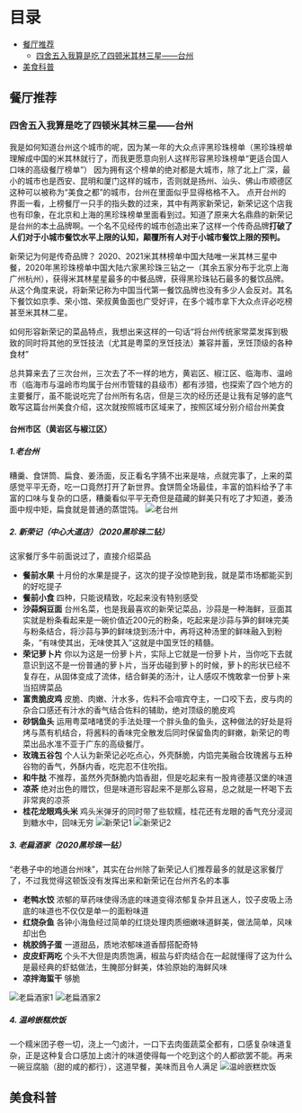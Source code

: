 # 目录
* [餐厅推荐](#餐厅推荐)
  * [四舍五入我算是吃了四顿米其林三星——台州](#四舍五入我算是吃了四顿米其林三星——台州)
* [美食科普](#美食科普)

## 餐厅推荐
### 四舍五入我算是吃了四顿米其林三星——台州
我是如何知道台州这个城市的呢，因为某一年的大众点评黑珍珠榜单（黑珍珠榜单理解成中国的米其林就行了，而我更愿意向别人这样形容黑珍珠榜单“更适合国人口味的高级餐厅榜单”）
因为拥有这个榜单的绝对都是大城市，除了北上广深，最小的城市也是西安、昆明和厦门这样的城市，否则就是扬州、汕头、佛山市顺德区这种可以被称为“美食之都”的城市，台州在里面似乎显得格格不入。
点开台州的界面一看，上榜餐厅一只手的指头数的过来，其中有两家新荣记，新荣记这个店我也有印象，在北京和上海的黑珍珠榜单里面看到过。知道了原来大名鼎鼎的新荣记是台州的本土品牌啊。一个名不见经传的城市创造出来了这样一个传奇品牌**打破了人们对于小城市餐饮水平上限的认知，颠覆所有人对于小城市餐饮上限的预判。** 

新荣记为何是传奇品牌？
2020、2021米其林榜单中国大陆唯一米其林三星中餐，2020年黑珍珠榜单中国大陆六家黑珍珠三钻之一（其余五家分布于北京上海广州杭州），获得米其林星星最多的中餐品牌，获得黑珍珠钻石最多的餐饮品牌。从这个角度来说，将新荣记称为中国当代第一餐饮品牌也没有多少人会反对。其名下餐饮如京季、荣小馆、荣叔黄鱼面也广受好评，在多个城市拿下大众点评必吃榜甚至米其林二星。

如何形容新荣记的菜品特点，我想出来这样的一句话“将台州传统家常菜发挥到极致的同时将其他的烹饪技法（尤其是粤菜的烹饪技法）兼容并蓄，烹饪顶级的各种食材”

总共算来去了三次台州，三次去了不一样的地方，黄岩区、椒江区、临海市、温岭市（临海市与温岭市均属于台州市管辖的县级市）都有涉猎，也探索了四个地方的主要餐厅，虽不能说吃完了台州所有名店，但是三次的经历还是让我有足够的底气敢写这篇台州美食介绍，这次就按照城市区域来了，按照区域分别介绍台州美食
#### 台州市区（黄岩区与椒江区）
##### 1.老台州 
糟羹、食饼筒、扁食、姜汤面，反正看名字猜不出来是啥，点就完事了，上来的菜感觉平平无奇，吃一口竟然打开了新世界。食饼筒全场最佳，丰富的馅料给予了丰富的口味与复杂的口感，糟羹看似平平无奇但是蕴藏的鲜美只有吃了才知道，姜汤面中规中矩，扁食就是普通的蒸馄饨。
![老台州](https://github.com/panzhiwei1997/MOVIsicOOD/blob/main/Food_image/%E8%80%81%E5%8F%B0%E5%B7%9E.PNG)

##### 2. 新荣记（中心大道店）（2020黑珍珠二钻） 
这家餐厅多牛前面说过了，直接介绍菜品
* **餐前水果** 十月份的水果是提子，这次的提子没惊艳到我，就是菜市场都能买到的好吃提子
* **餐前小食** 四种，只能说精致，吃起来没有特别感受
* **沙蒜焖豆面** 台州名菜，也是我最喜欢的新荣记菜品，沙蒜是一种海鲜，豆面其实就是粉条看起来是一碗价值近200元的粉条，吃起来是沙蒜与笋的鲜味完美与粉条结合，将沙蒜与笋的鲜味烧到汤汁中，再将这种汤里的鲜味融入到粉条，“有味使其出，无味使其入”这就是中国烹饪的精髓。
* **荣记萝卜片** 你以为这是一份萝卜片，实际上它就是一份萝卜片，当你吃下去就意识到这不是一份普通的萝卜片，当牙齿碰到萝卜的时候，萝卜的形状已经不复存在，从固体变成了流体，结合鲜美的汤汁，让人感叹不愧敢拿一份萝卜来当招牌菜品
* **富贵脆皮鸡** 皮脆、肉嫩、汁水多，佐料不会喧宾夺主，一口咬下去，皮与肉的杂合口感还有汁水的香气结合佐料的辅助，绝对顶级的脆皮鸡
* **砂锅鱼头** 运用粤菜啫啫煲的手法处理一个胖头鱼的鱼头，这种做法的好处是将烤与蒸有机结合，将酱料的香味完全散发后同时保留鱼肉的鲜嫩，新荣记的粤菜出品水准不亚于广东的高级餐厅。
* **玫瑰五谷包** 个人认为新荣记必吃点心，外壳酥脆，内馅完美融合玫瑰酱与五种谷物的香气，外酥内香，吃完忍不住吮指。
* **和牛挞** 不推荐，虽然外壳酥脆内馅香甜，但是吃起来有一股肯德基汉堡的味道
* **凉茶** 绝对出色的赠饮，但是味道形容起来不是那么容易，总之就是一杯喝下去非常爽的凉茶
* **桂花龙眼鸡头米** 鸡头米弹牙的同时带了些软糯，桂花还有龙眼的香气充分浸润到糖水中，回味无穷
![新荣记1](https://github.com/panzhiwei1997/MOVIsicOOD/blob/main/Food_image/%E6%96%B0%E8%8D%A3%E8%AE%B01.PNG)
![新荣记2](https://github.com/panzhiwei1997/MOVIsicOOD/blob/main/Food_image/%E6%96%B0%E8%8D%A3%E8%AE%B02.PNG)

##### 3. 老扁酒家（2020黑珍珠一钻） 
“老巷子中的地道台州味”，其实在台州除了新荣记人们推荐最多的就是这家餐厅了，不过我觉得这顿饭没有发挥出来和新荣记在台州齐名的本事
* **老鸭水饺** 浓郁的草药味使得汤底的味道变得浓郁复杂并且迷人，饺子皮吸上汤底的味道也不仅仅是单一的面粉味道
* **红烧杂鱼** 各钟小海鱼经过简单的红烧处理肉质细嫩味道鲜美，做法简单，风味却出色
* **桃胶鸽子蛋** 一道甜品，质地浓郁味道香醇搭配奇特
* **皮皮虾两吃** 个头不大但是肉质饱满，椒盐与虾肉结合在一起就懂得了这为什么是最经典的虾蛄做法，生腌部分鲜美，体验原始的海鲜风味
* **凉拌海蜇干** 够脆

![老扁酒家1](https://github.com/panzhiwei1997/MOVIsicOOD/blob/main/Food_image/%E8%80%81%E6%89%81%E9%85%92%E5%AE%B61.PNG)
![老扁酒家2](https://github.com/panzhiwei1997/MOVIsicOOD/blob/main/Food_image/%E8%80%81%E6%89%81%E9%85%92%E5%AE%B62.PNG)


##### 4. 温岭嵌糕炊饭 
一个糯米团子卷一切，浇上一勺卤汁，一口下去肉蛋蔬菜全都有，口感复杂味道复杂，正是这种复合口感加上卤汁的味道使得每一个吃到这个的人都欲罢不能。再来一碗豆腐脑（甜的咸的都行），这道早餐，美味而且令人满足
![温岭嵌糕炊饭](https://github.com/panzhiwei1997/MOVIsicOOD/blob/main/Food_image/%E6%B8%A9%E5%B2%AD%E5%B5%8C%E7%B3%95%E7%82%8A%E9%A5%AD.PNG)



## 美食科普

